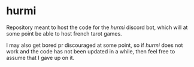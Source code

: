 # hurmi
Repository meant to host the code for the *hurmi* discord bot, which will at some point be able to host french tarot games.

I may also get bored pr discouraged at some point, so if *hurmi* does not work and the code has not been updated in a while, then feel free to assume that I gave up on it.
